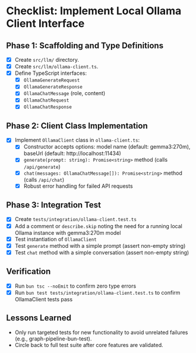 # Checklist: Implement Local Ollama Client Interface

## Phase 1: Scaffolding and Type Definitions

- [x] Create `src/llm/` directory.
- [x] Create `src/llm/ollama-client.ts`.
- [x] Define TypeScript interfaces:
  - [x] `OllamaGenerateRequest`
  - [x] `OllamaGenerateResponse`
  - [x] `OllamaChatMessage` (role, content)
  - [x] `OllamaChatRequest`
  - [x] `OllamaChatResponse`

## Phase 2: Client Class Implementation

- [x] Implement `OllamaClient` class in `ollama-client.ts`:
  - [x] Constructor accepts options: model name (default: gemma3:270m), baseUrl (default: http://localhost:11434)
  - [x] `generate(prompt: string): Promise<string>` method (calls `/api/generate`)
  - [x] `chat(messages: OllamaChatMessage[]): Promise<string>` method (calls `/api/chat`)
  - [x] Robust error handling for failed API requests

## Phase 3: Integration Test

- [x] Create `tests/integration/ollama-client.test.ts`
- [x] Add a comment or `describe.skip` noting the need for a running local Ollama instance with gemma3:270m model
- [x] Test instantiation of `OllamaClient`
- [x] Test `generate` method with a simple prompt (assert non-empty string)
- [x] Test `chat` method with a simple conversation (assert non-empty string)

## Verification

- [x] Run `bun tsc --noEmit` to confirm zero type errors
- [x] Run `bun test tests/integration/ollama-client.test.ts` to confirm OllamaClient tests pass

## Lessons Learned

- Only run targeted tests for new functionality to avoid unrelated failures (e.g., graph-pipeline-bun-test).
- Circle back to full test suite after core features are validated.
